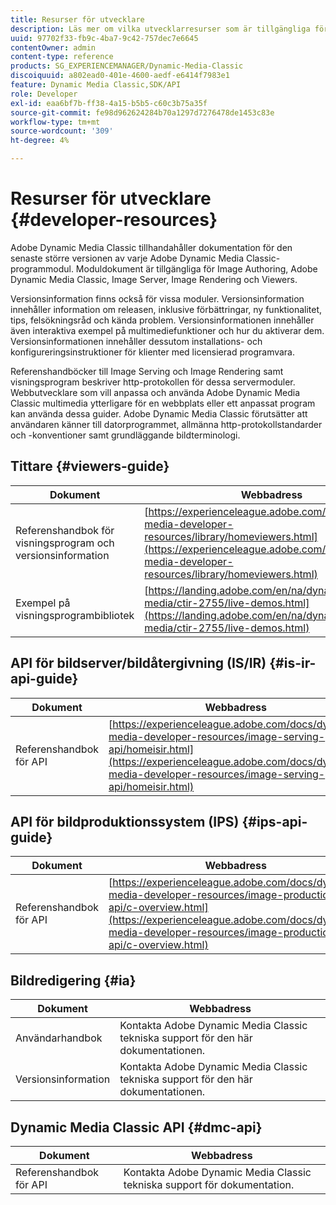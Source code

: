 ```yaml
---
title: Resurser för utvecklare
description: Läs mer om vilka utvecklarresurser som är tillgängliga för Dynamic Media.
uuid: 97702f33-fb9c-4ba7-9c42-757dec7e6645
contentOwner: admin
content-type: reference
products: SG_EXPERIENCEMANAGER/Dynamic-Media-Classic
discoiquuid: a802ead0-401e-4600-aedf-e6414f7983e1
feature: Dynamic Media Classic,SDK/API
role: Developer
exl-id: eaa6bf7b-ff38-4a15-b5b5-c60c3b75a35f
source-git-commit: fe98d962624284b70a1297d7276478de1453c83e
workflow-type: tm+mt
source-wordcount: '309'
ht-degree: 4%

---
```


# Resurser för utvecklare {#developer-resources}

Adobe Dynamic Media Classic tillhandahåller dokumentation för den senaste större versionen av varje Adobe Dynamic Media Classic-programmodul. Moduldokument är tillgängliga för Image Authoring, Adobe Dynamic Media Classic, Image Server, Image Rendering och Viewers.

Versionsinformation finns också för vissa moduler. Versionsinformation innehåller information om releasen, inklusive förbättringar, ny funktionalitet, tips, felsökningsråd och kända problem. Versionsinformationen innehåller även interaktiva exempel på multimediefunktioner och hur du aktiverar dem. Versionsinformationen innehåller dessutom installations- och konfigureringsinstruktioner för klienter med licensierad programvara.

Referenshandböcker till Image Serving och Image Rendering samt visningsprogram beskriver http-protokollen för dessa servermoduler. Webbutvecklare som vill anpassa och använda Adobe Dynamic Media Classic multimedia ytterligare för en webbplats eller ett anpassat program kan använda dessa guider. Adobe Dynamic Media Classic förutsätter att användaren känner till datorprogrammet, allmänna http-protokollstandarder och -konventioner samt grundläggande bildterminologi.

## Tittare {#viewers-guide}

| Dokument | Webbadress |
| --- | --- |
| Referenshandbok för visningsprogram och versionsinformation | [https://experienceleague.adobe.com/docs/dynamic-media-developer-resources/library/homeviewers.html](https://experienceleague.adobe.com/docs/dynamic-media-developer-resources/library/homeviewers.html) |
| Exempel på visningsprogrambibliotek | [https://landing.adobe.com/en/na/dynamic-media/ctir-2755/live-demos.html](https://landing.adobe.com/en/na/dynamic-media/ctir-2755/live-demos.html) |

## API för bildserver/bildåtergivning (IS/IR) {#is-ir-api-guide}

| Dokument | Webbadress |
| --- | --- |
| Referenshandbok för API | [https://experienceleague.adobe.com/docs/dynamic-media-developer-resources/image-serving-api/homeisir.html](https://experienceleague.adobe.com/docs/dynamic-media-developer-resources/image-serving-api/homeisir.html) |

## API för bildproduktionssystem (IPS) {#ips-api-guide}

| Dokument | Webbadress |
| --- | --- |
| Referenshandbok för API | [https://experienceleague.adobe.com/docs/dynamic-media-developer-resources/image-production-api/c-overview.html](https://experienceleague.adobe.com/docs/dynamic-media-developer-resources/image-production-api/c-overview.html) |

## Bildredigering {#ia}

| Dokument | Webbadress |
| --- | --- |
| Användarhandbok | Kontakta Adobe Dynamic Media Classic tekniska support för den här dokumentationen. |
| Versionsinformation | Kontakta Adobe Dynamic Media Classic tekniska support för den här dokumentationen. |

## Dynamic Media Classic API {#dmc-api}

| Dokument | Webbadress |
| --- | --- |
| Referenshandbok för API | Kontakta Adobe Dynamic Media Classic tekniska support för dokumentation. |











<!-- 

**Web-to-Print**

|Document|Web address|
|--- |--- |
|Reference Guide|[https://www.adobe.com/go/learn_s7_webtoprint_en](https://www.adobe.com/go/learn_s7_webtoprint_en)| 

-->
